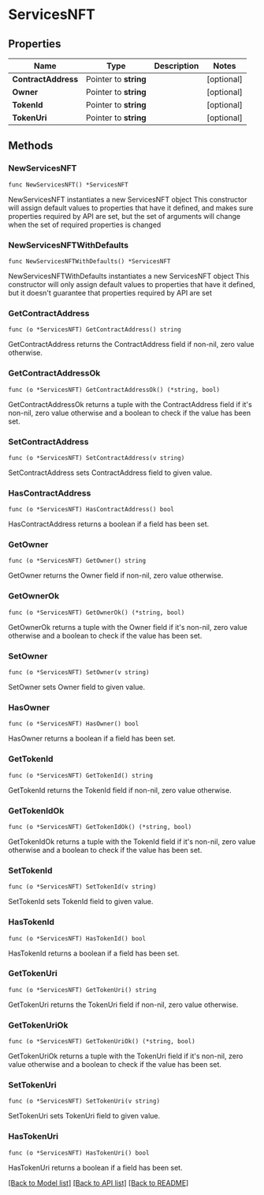 # ServicesNFT

## Properties

Name | Type | Description | Notes
------------ | ------------- | ------------- | -------------
**ContractAddress** | Pointer to **string** |  | [optional] 
**Owner** | Pointer to **string** |  | [optional] 
**TokenId** | Pointer to **string** |  | [optional] 
**TokenUri** | Pointer to **string** |  | [optional] 

## Methods

### NewServicesNFT

`func NewServicesNFT() *ServicesNFT`

NewServicesNFT instantiates a new ServicesNFT object
This constructor will assign default values to properties that have it defined,
and makes sure properties required by API are set, but the set of arguments
will change when the set of required properties is changed

### NewServicesNFTWithDefaults

`func NewServicesNFTWithDefaults() *ServicesNFT`

NewServicesNFTWithDefaults instantiates a new ServicesNFT object
This constructor will only assign default values to properties that have it defined,
but it doesn't guarantee that properties required by API are set

### GetContractAddress

`func (o *ServicesNFT) GetContractAddress() string`

GetContractAddress returns the ContractAddress field if non-nil, zero value otherwise.

### GetContractAddressOk

`func (o *ServicesNFT) GetContractAddressOk() (*string, bool)`

GetContractAddressOk returns a tuple with the ContractAddress field if it's non-nil, zero value otherwise
and a boolean to check if the value has been set.

### SetContractAddress

`func (o *ServicesNFT) SetContractAddress(v string)`

SetContractAddress sets ContractAddress field to given value.

### HasContractAddress

`func (o *ServicesNFT) HasContractAddress() bool`

HasContractAddress returns a boolean if a field has been set.

### GetOwner

`func (o *ServicesNFT) GetOwner() string`

GetOwner returns the Owner field if non-nil, zero value otherwise.

### GetOwnerOk

`func (o *ServicesNFT) GetOwnerOk() (*string, bool)`

GetOwnerOk returns a tuple with the Owner field if it's non-nil, zero value otherwise
and a boolean to check if the value has been set.

### SetOwner

`func (o *ServicesNFT) SetOwner(v string)`

SetOwner sets Owner field to given value.

### HasOwner

`func (o *ServicesNFT) HasOwner() bool`

HasOwner returns a boolean if a field has been set.

### GetTokenId

`func (o *ServicesNFT) GetTokenId() string`

GetTokenId returns the TokenId field if non-nil, zero value otherwise.

### GetTokenIdOk

`func (o *ServicesNFT) GetTokenIdOk() (*string, bool)`

GetTokenIdOk returns a tuple with the TokenId field if it's non-nil, zero value otherwise
and a boolean to check if the value has been set.

### SetTokenId

`func (o *ServicesNFT) SetTokenId(v string)`

SetTokenId sets TokenId field to given value.

### HasTokenId

`func (o *ServicesNFT) HasTokenId() bool`

HasTokenId returns a boolean if a field has been set.

### GetTokenUri

`func (o *ServicesNFT) GetTokenUri() string`

GetTokenUri returns the TokenUri field if non-nil, zero value otherwise.

### GetTokenUriOk

`func (o *ServicesNFT) GetTokenUriOk() (*string, bool)`

GetTokenUriOk returns a tuple with the TokenUri field if it's non-nil, zero value otherwise
and a boolean to check if the value has been set.

### SetTokenUri

`func (o *ServicesNFT) SetTokenUri(v string)`

SetTokenUri sets TokenUri field to given value.

### HasTokenUri

`func (o *ServicesNFT) HasTokenUri() bool`

HasTokenUri returns a boolean if a field has been set.


[[Back to Model list]](../README.md#documentation-for-models) [[Back to API list]](../README.md#documentation-for-api-endpoints) [[Back to README]](../README.md)


